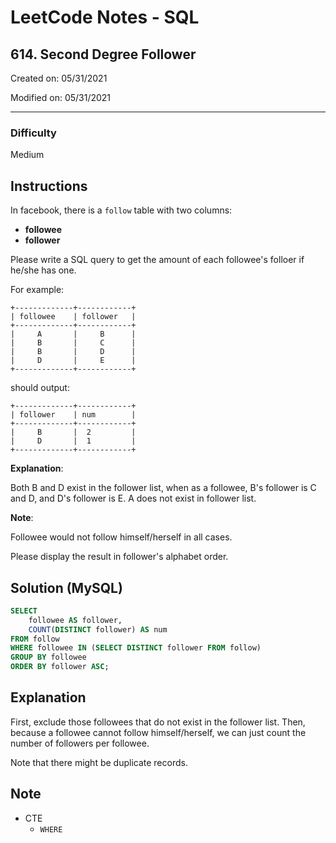 # LeetCode Notes - SQL

## 614. Second Degree Follower

Created on: 05/31/2021

Modified on: 05/31/2021

---

### Difficulty

Medium

## Instructions

In facebook, there is a `follow` table with two columns: 

- **followee**
- **follower**

Please write a SQL query to get the amount of each followee's folloer if he/she has one.

For example:

```
+-------------+------------+
| followee    | follower   |
+-------------+------------+
|     A       |     B      |
|     B       |     C      |
|     B       |     D      |
|     D       |     E      |
+-------------+------------+
```

should output:

```
+-------------+------------+
| follower    | num        |
+-------------+------------+
|     B       |  2         |
|     D       |  1         |
+-------------+------------+
```

**Explanation**:

Both B and D exist in the follower list, when as a followee, B's follower is C and D, and D's follower is E. A does not exist in follower list.

**Note**:

Followee would not follow himself/herself in all cases.

Please display the result in follower's alphabet order.

## Solution (MySQL)

``` sql
SELECT
    followee AS follower,
    COUNT(DISTINCT follower) AS num
FROM follow
WHERE followee IN (SELECT DISTINCT follower FROM follow)
GROUP BY followee
ORDER BY follower ASC;
```

## Explanation

First, exclude those followees that do not exist in the follower list. Then, because a followee cannot follow himself/herself, we can just count the number of followers per followee.

Note that there might be duplicate records.

## Note

- CTE
  - `WHERE`